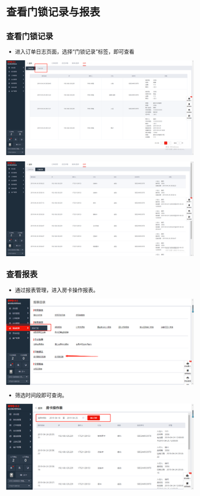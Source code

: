 # 查看门锁记录与报表

## 查看门锁记录

* 进入订单日志页面，选择“门锁记录”标签，即可查看

![](../../../.gitbook/assets/image%20%28779%29.png)

![](../../../.gitbook/assets/image%20%2842%29.png)

## 查看报表

* 通过报表管理，进入房卡操作报表。

![](../../../.gitbook/assets/image%20%28858%29.png)

* 筛选时间段即可查询。

![](../../../.gitbook/assets/image%20%28569%29.png)

